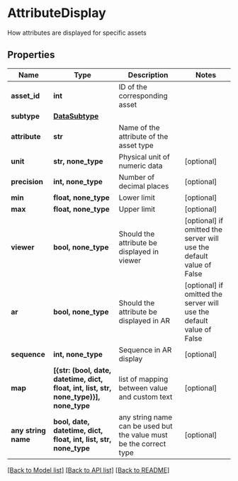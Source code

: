 # AttributeDisplay

How attributes are displayed for specific assets

## Properties
Name | Type | Description | Notes
------------ | ------------- | ------------- | -------------
**asset_id** | **int** | ID of the corresponding asset | 
**subtype** | [**DataSubtype**](DataSubtype.md) |  | 
**attribute** | **str** | Name of the attribute of the asset type | 
**unit** | **str, none_type** | Physical unit of numeric data | [optional] 
**precision** | **int, none_type** | Number of decimal places | [optional] 
**min** | **float, none_type** | Lower limit | [optional] 
**max** | **float, none_type** | Upper limit | [optional] 
**viewer** | **bool, none_type** | Should the attribute be displayed in viewer | [optional]  if omitted the server will use the default value of False
**ar** | **bool, none_type** | Should the attribute be displayed in AR | [optional]  if omitted the server will use the default value of False
**sequence** | **int, none_type** | Sequence in AR display | [optional] 
**map** | **[{str: (bool, date, datetime, dict, float, int, list, str, none_type)}], none_type** | list of mapping between value and custom text | [optional] 
**any string name** | **bool, date, datetime, dict, float, int, list, str, none_type** | any string name can be used but the value must be the correct type | [optional]

[[Back to Model list]](../README.md#documentation-for-models) [[Back to API list]](../README.md#documentation-for-api-endpoints) [[Back to README]](../README.md)


